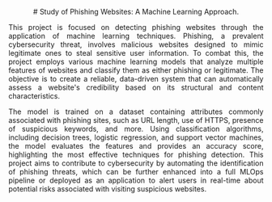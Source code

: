 <p align = "center"> # Study of Phishing Websites: A Machine Learning Approach. </p>

<p align = "justify" >This project is focused on detecting phishing websites through the application of machine learning techniques. Phishing, a prevalent cybersecurity threat, involves malicious websites designed to mimic legitimate ones to steal sensitive user information. To combat this, the project employs various machine learning models that analyze multiple features of websites and classify them as either phishing or legitimate. The objective is to create a reliable, data-driven system that can automatically assess a website's credibility based on its structural and content characteristics.</p>

<p align = "justify">The model is trained on a dataset containing attributes commonly associated with phishing sites, such as URL length, use of HTTPS, presence of suspicious keywords, and more. Using classification algorithms, including decision trees, logistic regression, and support vector machines, the model evaluates the features and provides an accuracy score, highlighting the most effective techniques for phishing detection. This project aims to contribute to cybersecurity by automating the identification of phishing threats, which can be further enhanced into a full MLOps pipeline or deployed as an application to alert users in real-time about potential risks associated with visiting suspicious websites.</p>
